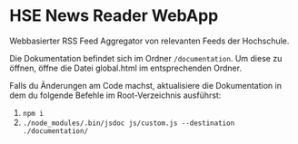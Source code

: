 # HSE News Reader WebApp
Webbasierter RSS Feed Aggregator von relevanten Feeds der Hochschule.

Die Dokumentation befindet sich im Ordner ``/documentation``. 
Um diese zu öffnen, öffne die Datei global.html im entsprechenden Ordner.

Falls du Änderungen am Code machst, aktualisiere die Dokumentation in dem du folgende Befehle im Root-Verzeichnis ausführst:
1. ``npm i``
2. ``./node_modules/.bin/jsdoc js/custom.js --destination ./documentation/``